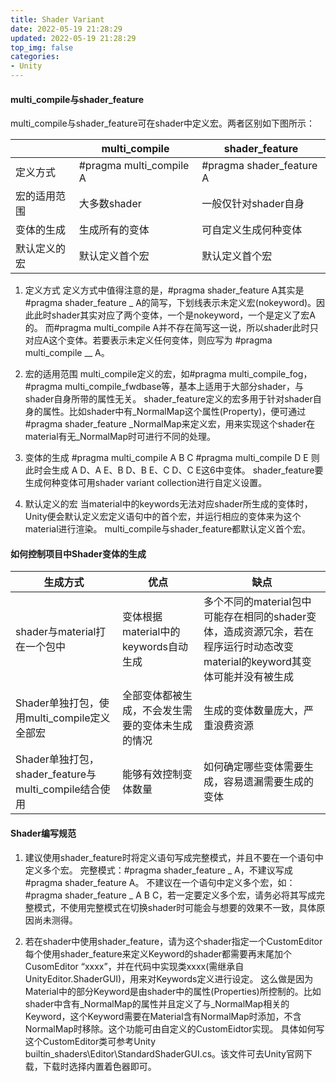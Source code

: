 ```yaml
---
title: Shader Variant
date: 2022-05-19 21:28:29
updated: 2022-05-19 21:28:29
top_img: false
categories:
- Unity
---
```


#### multi_compile与shader_feature

multi_compile与shader_feature可在shader中定义宏。两者区别如下图所示：

|              | multi_compile           | shader_feature           |
| ------------ | ----------------------- | ------------------------ |
| 定义方式     | #pragma multi_compile A | #pragma shader_feature A |
| 宏的适用范围 | 大多数shader            | 一般仅针对shader自身     |
| 变体的生成   | 生成所有的变体          | 可自定义生成何种变体     |
| 默认定义的宏 | 默认定义首个宏          | 默认定义首个宏           |


1. 定义方式
定义方式中值得注意的是，#pragma shader_feature A其实是 #pragma shader_feature _ A的简写，下划线表示未定义宏(nokeyword)。因此此时shader其实对应了两个变体，一个是nokeyword，一个是定义了宏A的。
而#pragma multi_compile A并不存在简写这一说，所以shader此时只对应A这个变体。若要表示未定义任何变体，则应写为 #pragma multi_compile __ A。

2. 宏的适用范围
multi_compile定义的宏，如#pragma multi_compile_fog，#pragma multi_compile_fwdbase等，基本上适用于大部分shader，与shader自身所带的属性无关。
shader_feature定义的宏多用于针对shader自身的属性。比如shader中有_NormalMap这个属性(Property)，便可通过#pragma shader_feature _NormalMap来定义宏，用来实现这个shader在material有无_NormalMap时可进行不同的处理。

3. 变体的生成
#pragma multi_compile A B C
#pragma multi_compile D E
则此时会生成 A D、A E、B D、B E、C D、C E这6中变体。
shader_feature要生成何种变体可用shader variant collection进行自定义设置。

4. 默认定义的宏
当material中的keywords无法对应shader所生成的变体时，Unity便会默认定义宏定义语句中的首个宏，并运行相应的变体来为这个material进行渲染。
multi_compile与shader_feature都默认定义首个宏。

#### 如何控制项目中Shader变体的生成

| 生成方式                                              | 优点                                             | 缺点                                                                                                                       |
| ----------------------------------------------------- | ------------------------------------------------ | -------------------------------------------------------------------------------------------------------------------------- |
| shader与material打在一个包中                          | 变体根据material中的keywords自动生成             | 多个不同的material包中可能存在相同的shader变体，造成资源冗余，若在程序运行时动态改变material的keyword其变体可能并没有被生成 |
| Shader单独打包，使用multi_compile定义全部宏           | 全部变体都被生成，不会发生需要的变体未生成的情况 |                                                                                                                          生成的变体数量庞大，严重浪费资源   |
| Shader单独打包，shader_feature与multi_compile结合使用 | 能够有效控制变体数量                             |                                                                                                                            如何确定哪些变体需要生成，容易遗漏需要生成的变体|


#### Shader编写规范

1. 建议使用shader_feature时将定义语句写成完整模式，并且不要在一个语句中定义多个宏。
完整模式：#pragma shader_feature _ A，不建议写成#pragma shader_feature A。
不建议在一个语句中定义多个宏，如： #pragma shader_feature _ A B C，若一定要定义多个宏，请务必将其写成完整模式，不使用完整模式在切换shader时可能会与想要的效果不一致，具体原因尚未测得。

2. 若在shader中使用shader_feature，请为这个shader指定一个CustomEditor
每个使用shader_feature来定义Keyword的shader都需要再末尾加个 CusomEditor “xxxx”，并在代码中实现类xxxx(需继承自UnityEditor.ShaderGUI)，用来对Keywords定义进行设定。
这么做是因为Material中的部分Keyword是由shader中的属性(Properties)所控制的。比如shader中含有_NormalMap的属性并且定义了与_NormalMap相关的Keyword，这个Keyword需要在Material含有NormalMap时添加，不含NormalMap时移除。这个功能可由自定义的CustomEidtor实现。
具体如何写这个CustomEditor类可参考Unity builtin_shaders\Editor\StandardShaderGUI.cs。该文件可去Unity官网下载，下载时选择内置着色器即可。